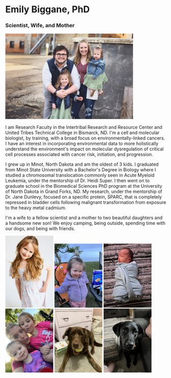 
# Emily Biggane, PhD

### Scientist, Wife, and Mother

<img src="Family.JPG" alt="My Family" style="width:400px;">

I am Research Faculty in the Intertribal Research and Resource Center and United Tribes Technical College in Bismarck, ND. I'm a cell and molecular biologist, by training, with a broad focus on environmentally-linked cancers. I have an interest in incorporating environmental data to more holistically understand the environment's impact on molecular dysregulation of critical cell processes associated with cancer risk, initiation, and progression.

I grew up in Minot, North Dakota and am the oldest of 3 kids. I graduated from Minot State University with a Bachelor's Degree in Biology where I studied a chromosomal translocation commonly seen in Acute Myeloid Leukemia, under the mentorship of Dr. Heidi Super. I then went on to graduate school in the Biomedical Sciences PhD program at the University of North Dakota in Grand Forks, ND. My research, under the mentorship of Dr. Jane Dunlevy, focused on a specific protein, SPARC, that is completely repressed in bladder cells following malignant transformation from exposure to the heavy metal cadmium.

I'm a wife to a fellow scientist and a mother to two beautiful daughters and a handsome new son! We enjoy camping, being outside, spending time with our dogs, and being with friends.

<img src="img/141.JPG" alt="141" style="width:150px;"> <img src="Daughter_2.JPG" alt="Daughter_2" style="width:150px;"> <img src="img/Son.JPG" alt="Son" style="width:150px;"> <img src="Outside.JPG" alt="Outside" style="width:150px;"> <img src="Pup_1.JPG" alt="Pup_1" style="width:150px;"> <img src="Pup_2.JPG" alt="Pup_2" style="width:150px;">


